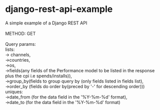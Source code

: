 # django-rest-api-example
A simple example of a Django REST API <br>
<br>
METHOD: GET<br>
<br>
Query params:<br>
  lists:<br>
     -> channels,<br> 
     ->countries, <br>
     ->os, <br>
     ->fields(any fields of the Performance model to be listed in the response plus the cpi i.e spends/installs)),<br>
     ->group_by(fields to group query by (only fields listed in fields list),<br>
     ->order_by (fields do order by(preced by '-' for descending order)))<br>
  uniques:<br>
     ->date_from (for the data field in the '%Y-%m-%d' format),<br>
     ->date_to (for the data field in the '%Y-%m-%d' format)<br>
    
